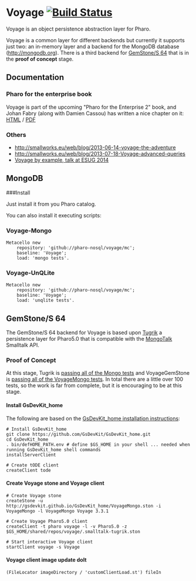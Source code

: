 Voyage [![Build Status](https://travis-ci.org/dalehenrich/voyage.svg?branch=tugrik)](https://travis-ci.org/dalehenrich/voyage)
======

Voyage is an object persistence abstraction layer for Pharo.

Voyage is a common layer for different backends but currently it supports just two: an in-memory layer and a backend for the MongoDB database (http://mongodb.org). 
There is a third backend for [GemStone/S 64](https://gemtalksystems.com/products/gs64/) that is in the **proof of concept** stage.

## Documentation

### Pharo for the enterprise book
Voyage is part of the upcoming "Pharo for the Enterprise 2" book, and Johan Fabry (along with Damien Cassou) has written a nice chapter on it: [HTML](https://ci.inria.fr/pharo-contribution/job/EnterprisePharoBook/ws/book-result/Voyage/Voyage.html) / [PDF](https://ci.inria.fr/pharo-contribution/job/EnterprisePharoBook/ws/book-result/Voyage/Voyage.pdf)

### Others
- http://smallworks.eu/web/blog/2013-06-14-voyage-the-adventure
- http://smallworks.eu/web/blog/2013-07-18-Voyage-advanced-queries
- [Voyage by example, talk at ESUG 2014](http://smallworks.eu/web/blog/2014-08-21-VoyageByExample)

## MongoDB
###Install

Just install it from you Pharo catalog. 

You can also install it executing scripts:

### Voyage-Mongo
```Smalltalk
Metacello new 
	repository: 'github://pharo-nosql/voyage/mc';
	baseline: 'Voyage';
	load: 'mongo tests'.
```

### Voyage-UnQLite
```Smalltalk
Metacello new 
	repository: 'github://pharo-nosql/voyage/mc';
	baseline: 'Voyage';
	load: 'unqlite tests'.
```

## GemStone/S 64
The GemStone/S 64 backend for Voyage is based upon [Tugrik](https://github.com/dalehenrich/Tugrik) a persistence layer for Pharo5.0 that is compatible with the [MongoTalk](https://github.com/pharo-nosql/mongotalk) Smalltalk API.

### Proof of Concept
At this stage, Tugrik is [passing all of the Mongo tests](https://travis-ci.org/dalehenrich/Tugrik#L1891) and VoyageGemStone is [passing all of the VoyageMongo tests](https://travis-ci.org/dalehenrich/voyage/jobs/136800410#L1989). 
In total there are a little over 100 tests, so the work is far from complete, but it is encouraging to be at this stage.

#### Install GsDevKit_home

The following are based on the [GsDevKit_home installation instructions][6]:

```
# Install GsDevKit_home
git clone https://github.com/GsDevKit/GsDevKit_home.git
cd GsDevKit_home
. bin/defHOME_PATH.env # define $GS_HOME in your shell ... needed when running GsDevKit_home shell commands
installServerClient

# Create tODE client
createClient tode
```

#### Create Voyage stone and Voyage client

```
# Create Voyage stone
createStone -u http://gsdevkit.github.io/GsDevKit_home/VoyageMongo.ston -i VoyageMongo -l VoyageMongo Voyage 3.3.1

# Create Voyage Pharo5.0 client
createClient -t pharo voyage -l -v Pharo5.0 -z $GS_HOME/shared/repos/voyage/.smalltalk-tugrik.ston

# Start interactive Voyage client
startClient voyage -s Voyage
```

#### Voyage client image update doIt

```smalltalk
(FileLocator imageDirectory / 'customClientLoad.st') fileIn
```


[6]: https://github.com/GsDevKit/GsDevKit_home#installation

